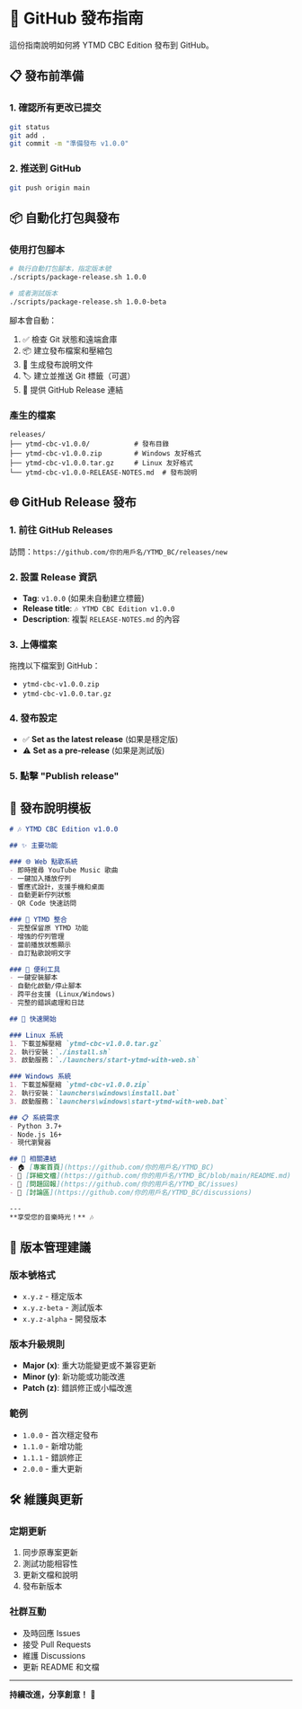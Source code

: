 # 🚀 GitHub 發布指南

這份指南說明如何將 YTMD CBC Edition 發布到 GitHub。

## 📋 發布前準備

### 1. 確認所有更改已提交
```bash
git status
git add .
git commit -m "準備發布 v1.0.0"
```

### 2. 推送到 GitHub
```bash
git push origin main
```

## 📦 自動化打包與發布

### 使用打包腳本
```bash
# 執行自動打包腳本，指定版本號
./scripts/package-release.sh 1.0.0

# 或者測試版本
./scripts/package-release.sh 1.0.0-beta
```

腳本會自動：
1. ✅ 檢查 Git 狀態和遠端倉庫
2. 📦 建立發布檔案和壓縮包
3. 📄 生成發布說明文件
4. 🏷️ 建立並推送 Git 標籤（可選）
5. 🔗 提供 GitHub Release 連結

### 產生的檔案
```
releases/
├── ytmd-cbc-v1.0.0/           # 發布目錄
├── ytmd-cbc-v1.0.0.zip        # Windows 友好格式
├── ytmd-cbc-v1.0.0.tar.gz     # Linux 友好格式
└── ytmd-cbc-v1.0.0-RELEASE-NOTES.md  # 發布說明
```

## 🌐 GitHub Release 發布

### 1. 前往 GitHub Releases
訪問：`https://github.com/你的用戶名/YTMD_BC/releases/new`

### 2. 設置 Release 資訊
- **Tag**: `v1.0.0` (如果未自動建立標籤)
- **Release title**: `🎶 YTMD CBC Edition v1.0.0`
- **Description**: 複製 `RELEASE-NOTES.md` 的內容

### 3. 上傳檔案
拖拽以下檔案到 GitHub：
- `ytmd-cbc-v1.0.0.zip`
- `ytmd-cbc-v1.0.0.tar.gz`

### 4. 發布設定
- ✅ **Set as the latest release** (如果是穩定版)
- ⚠️ **Set as a pre-release** (如果是測試版)

### 5. 點擊 "Publish release"

## 📝 發布說明模板

```markdown
# 🎶 YTMD CBC Edition v1.0.0

## ✨ 主要功能

### 🌐 Web 點歌系統
- 即時搜尋 YouTube Music 歌曲
- 一鍵加入播放佇列
- 響應式設計，支援手機和桌面
- 自動更新佇列狀態
- QR Code 快速訪問

### 🎵 YTMD 整合
- 完整保留原 YTMD 功能
- 增強的佇列管理
- 當前播放狀態顯示
- 自訂點歌說明文字

### 🔧 便利工具
- 一鍵安裝腳本
- 自動化啟動/停止腳本
- 跨平台支援 (Linux/Windows)
- 完整的錯誤處理和日誌

## 🚀 快速開始

### Linux 系統
1. 下載並解壓縮 `ytmd-cbc-v1.0.0.tar.gz`
2. 執行安裝：`./install.sh`
3. 啟動服務：`./launchers/start-ytmd-with-web.sh`

### Windows 系統
1. 下載並解壓縮 `ytmd-cbc-v1.0.0.zip`
2. 執行安裝：`launchers\windows\install.bat`
3. 啟動服務：`launchers\windows\start-ytmd-with-web.bat`

## 📋 系統需求
- Python 3.7+
- Node.js 16+
- 現代瀏覽器

## 🔗 相關連結
- 🏠 [專案首頁](https://github.com/你的用戶名/YTMD_BC)
- 📖 [詳細文檔](https://github.com/你的用戶名/YTMD_BC/blob/main/README.md)
- 🐛 [問題回報](https://github.com/你的用戶名/YTMD_BC/issues)
- 💬 [討論區](https://github.com/你的用戶名/YTMD_BC/discussions)

---
**享受您的音樂時光！** 🎶
```

## 🔄 版本管理建議

### 版本號格式
- `x.y.z` - 穩定版本
- `x.y.z-beta` - 測試版本
- `x.y.z-alpha` - 開發版本

### 版本升級規則
- **Major (x)**: 重大功能變更或不兼容更新
- **Minor (y)**: 新功能或功能改進
- **Patch (z)**: 錯誤修正或小幅改進

### 範例
- `1.0.0` - 首次穩定發布
- `1.1.0` - 新增功能
- `1.1.1` - 錯誤修正
- `2.0.0` - 重大更新

## 🛠️ 維護與更新

### 定期更新
1. 同步原專案更新
2. 測試功能相容性
3. 更新文檔和說明
4. 發布新版本

### 社群互動
- 及時回應 Issues
- 接受 Pull Requests
- 維護 Discussions
- 更新 README 和文檔

---

**持續改進，分享創意！** 🚀
